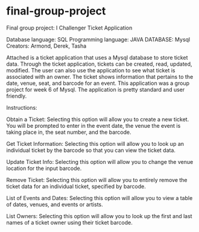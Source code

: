 # final-group-project
Final group project: I Challenger Ticket Application

Database language: SQL
Programming language: JAVA
DATABASE: Mysql
Creators: Armond, Derek, Tasha

Attached is a ticket application that uses a Mysql database to store ticket data. Through the ticket application, tickets can be created, read, updated, modified. The user can also use the application to see what ticket is associated with an owner. The ticket shows information that pertains to the date, venue, seat, and barcode for an event. This application was a group project for week 6 of Mysql. The application is pretty standard and user friendly. 

Instructions:

Obtain a Ticket:
Selecting this option will allow you to create a new ticket. You will be prompted to enter in the event date, the venue the event is taking place in, the seat number, and the barcode.

Get Ticket Information:
Selecting this option will allow you to look up an individual ticket by the barcode so that you can view the ticket data.

Update Ticket Info:
Selecting this option will allow you to change the venue location for the input barcode.

Remove Ticket:
Selecting this option will allow you to entirely remove the ticket data for an individual ticket, specified by barcode.

List of Events and Dates:
Selecting this option will allow you to view a table of dates, venues, and events or artists.

List Owners:
Selecting this option will allow you to look up the first and last names of a ticket owner using their ticket barcode.
